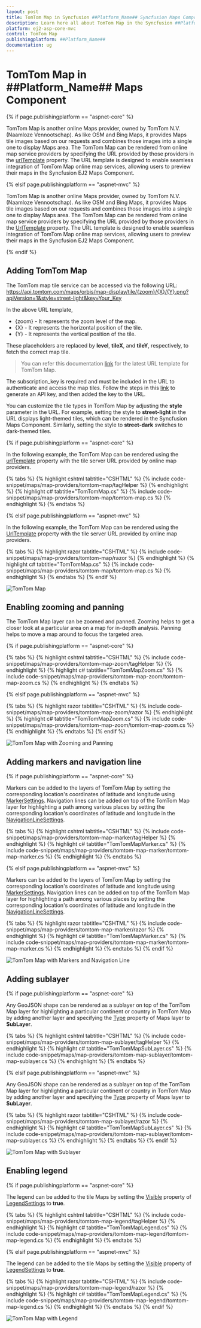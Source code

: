 ```yaml
---
layout: post
title: TomTom Map in Syncfusion ##Platform_Name## Syncfusion Maps Component
description: Learn here all about TomTom Map in the Syncfusion ##Platform_Name## Maps component and much more details.
platform: ej2-asp-core-mvc
control: TomTom Map
publishingplatform: ##Platform_Name##
documentation: ug
---
```


# TomTom Map in ##Platform_Name## Maps Component

{% if page.publishingplatform == "aspnet-core" %}

TomTom Map is another online Maps provider, owned by TomTom N.V.(Naamloze Vennootschap). As like OSM and Bing Maps, it provides Maps tile images based on our requests and combines those images into a single one to display Maps area. The TomTom Map can be rendered from online map service providers by specifying the URL provided by those providers in the [urlTemplate](https://help.syncfusion.com/cr/aspnetcore-js2/Syncfusion.EJ2.Maps.MapsLayer.html#Syncfusion_EJ2_Maps_MapsLayer_UrlTemplate) property. The URL template is designed to enable seamless integration of TomTom Map online map services, allowing users to preview their maps in the Syncfusion EJ2 Maps Component.

{% elsif page.publishingplatform == "aspnet-mvc" %}

TomTom Map is another online Maps provider, owned by TomTom N.V.(Naamloze Vennootschap). As like OSM and Bing Maps, it provides Maps tile images based on our requests and combines those images into a single one to display Maps area. The TomTom Map can be rendered from online map service providers by specifying the URL provided by those providers in the [UrlTemplate](https://help.syncfusion.com/cr/aspnetmvc-js2/Syncfusion.EJ2.Maps.MapsLayer.html#Syncfusion_EJ2_Maps_MapsLayer_UrlTemplate) property. The URL template is designed to enable seamless integration of TomTom Map online map services, allowing users to preview their maps in the Syncfusion EJ2 Maps Component.

{% endif %}

## Adding TomTom Map

The TomTom map tile service can be accessed via the following URL:
https://api.tomtom.com/maps/orbis/map-display/tile/{zoom}/{X}/{Y}.png?apiVersion=1&style=street-light&key=Your_Key

In the above URL template,

* {zoom} - It represents the zoom level of the map.
* {X} - It represents the horizontal position of the tile.
* {Y} - It represents the vertical position of the tile. 

These placeholders are replaced by **level**, **tileX**, and **tileY**, respectively, to fetch the correct map tile.

>You can refer this documentation [link](https://developer.tomtom.com/map-display-api/documentation/tomtom-orbis-maps/raster-tile) for the latest URL template for TomTom Map.

The subscription_key is required and must be included in the URL to authenticate and access the map tiles. Follow the steps in this [link](https://developer.tomtom.com/platform/documentation/dashboard/api-key-management#start-using-your-api-key) to generate an API key, and then added the key to the URL.

You can customize the tile types in TomTom Map by adjusting the **style** parameter in the URL. For example, setting the style to **street-light** in the URL displays light-themed tiles, which can be rendered in the Syncfusion Maps Component. Similarly, setting the style to **street-dark** switches to dark-themed tiles.

{% if page.publishingplatform == "aspnet-core" %}

In the following example, the TomTom Map can be rendered using the [urlTemplate](https://help.syncfusion.com/cr/aspnetcore-js2/Syncfusion.EJ2.Maps.MapsLayer.html#Syncfusion_EJ2_Maps_MapsLayer_UrlTemplate) property with the tile server URL provided by online map providers.

{% tabs %}
{% highlight cshtml tabtitle="CSHTML" %}
{% include code-snippet/maps/map-providers/tomtom-map/tagHelper %}
{% endhighlight %}
{% highlight c# tabtitle="TomTomMap.cs" %}
{% include code-snippet/maps/map-providers/tomtom-map/tomtom-map.cs %}
{% endhighlight %}
{% endtabs %}

{% elsif page.publishingplatform == "aspnet-mvc" %}

In the following example, the TomTom Map can be rendered using the [UrlTemplate](https://help.syncfusion.com/cr/aspnetmvc-js2/Syncfusion.EJ2.Maps.MapsLayer.html#Syncfusion_EJ2_Maps_MapsLayer_UrlTemplate) property with the tile server URL provided by online map providers.

{% tabs %}
{% highlight razor tabtitle="CSHTML" %}
{% include code-snippet/maps/map-providers/tomtom-map/razor %}
{% endhighlight %}
{% highlight c# tabtitle="TomTomMap.cs" %}
{% include code-snippet/maps/map-providers/tomtom-map/tomtom-map.cs %}
{% endhighlight %}
{% endtabs %}
{% endif %}

![TomTom Map](../images/MapProviders/TomTom/tomtom-map.PNG)

## Enabling zooming and panning

The TomTom Map layer can be zoomed and panned. Zooming helps to get a closer look at a particular area on a map for in-depth analysis. Panning helps to move a map around to focus the targeted area.

{% if page.publishingplatform == "aspnet-core" %}

{% tabs %}
{% highlight cshtml tabtitle="CSHTML" %}
{% include code-snippet/maps/map-providers/tomtom-map-zoom/tagHelper %}
{% endhighlight %}
{% highlight c# tabtitle="TomTomMapZoom.cs" %}
{% include code-snippet/maps/map-providers/tomtom-map-zoom/tomtom-map-zoom.cs %}
{% endhighlight %}
{% endtabs %}

{% elsif page.publishingplatform == "aspnet-mvc" %}

{% tabs %}
{% highlight razor tabtitle="CSHTML" %}
{% include code-snippet/maps/map-providers/tomtom-map-zoom/razor %}
{% endhighlight %}
{% highlight c# tabtitle="TomTomMapZoom.cs" %}
{% include code-snippet/maps/map-providers/tomtom-map-zoom/tomtom-map-zoom.cs %}
{% endhighlight %}
{% endtabs %}
{% endif %}

![TomTom Map with Zooming and Panning](../images/MapProviders/TomTom/tomtom-map-zooming.PNG)

## Adding markers and navigation line

{% if page.publishingplatform == "aspnet-core" %}

Markers can be added to the layers of TomTom Map by setting the corresponding location's coordinates of latitude and longitude using [MarkerSettings](https://help.syncfusion.com/cr/aspnetcore-js2/Syncfusion.EJ2.Maps.MapsLayer.html#Syncfusion_EJ2_Maps_MapsLayer_MarkerSettings). Navigation lines can be added on top of the TomTom Map layer for highlighting a path among various places by setting the corresponding location's coordinates of latitude and longitude in the [NavigationLineSettings](https://help.syncfusion.com/cr/aspnetcore-js2/Syncfusion.EJ2.Maps.MapsLayer.html#Syncfusion_EJ2_Maps_MapsLayer_NavigationLineSettings).

{% tabs %}
{% highlight cshtml tabtitle="CSHTML" %}
{% include code-snippet/maps/map-providers/tomtom-map-marker/tagHelper %}
{% endhighlight %}
{% highlight c# tabtitle="TomTomMapMarker.cs" %}
{% include code-snippet/maps/map-providers/tomtom-map-marker/tomtom-map-marker.cs %}
{% endhighlight %}
{% endtabs %}

{% elsif page.publishingplatform == "aspnet-mvc" %}

Markers can be added to the layers of TomTom Map by setting the corresponding location's coordinates of latitude and longitude using [MarkerSettings](https://help.syncfusion.com/cr/aspnetmvc-js2/Syncfusion.EJ2.Maps.MapsLayer.html#Syncfusion_EJ2_Maps_MapsLayer_MarkerSettings). Navigation lines can be added on top of the TomTom Map layer for highlighting a path among various places by setting the corresponding location's coordinates of latitude and longitude in the [NavigationLineSettings](https://help.syncfusion.com/cr/aspnetmvc-js2/Syncfusion.EJ2.Maps.MapsLayer.html#Syncfusion_EJ2_Maps_MapsLayer_NavigationLineSettings).

{% tabs %}
{% highlight razor tabtitle="CSHTML" %}
{% include code-snippet/maps/map-providers/tomtom-map-marker/razor %}
{% endhighlight %}
{% highlight c# tabtitle="TomTomMapMarker.cs" %}
{% include code-snippet/maps/map-providers/tomtom-map-marker/tomtom-map-marker.cs %}
{% endhighlight %}
{% endtabs %}
{% endif %}

![TomTom Map with Markers and Navigation Line](../images/MapProviders/TomTom/tomtom-map-marker-and-line.PNG)

## Adding sublayer

{% if page.publishingplatform == "aspnet-core" %}

Any GeoJSON shape can be rendered as a sublayer on top of the TomTom Map layer for highlighting a particular continent or country in TomTom Map by adding another layer and specifying the [Type](https://help.syncfusion.com/cr/aspnetcore-js2/Syncfusion.EJ2.Maps.MapsLayer.html#Syncfusion_EJ2_Maps_MapsLayer_Type) property of Maps layer to **SubLayer**.

{% tabs %}
{% highlight cshtml tabtitle="CSHTML" %}
{% include code-snippet/maps/map-providers/tomtom-map-sublayer/tagHelper %}
{% endhighlight %}
{% highlight c# tabtitle="TomTomMapSubLayer.cs" %}
{% include code-snippet/maps/map-providers/tomtom-map-sublayer/tomtom-map-sublayer.cs %}
{% endhighlight %}
{% endtabs %}

{% elsif page.publishingplatform == "aspnet-mvc" %}

Any GeoJSON shape can be rendered as a sublayer on top of the TomTom Map layer for highlighting a particular continent or country in TomTom Map by adding another layer and specifying the [Type](https://help.syncfusion.com/cr/aspnetmvc-js2/Syncfusion.EJ2.Maps.MapsLayer.html#Syncfusion_EJ2_Maps_MapsLayer_Type) property of Maps layer to **SubLayer**.

{% tabs %}
{% highlight razor tabtitle="CSHTML" %}
{% include code-snippet/maps/map-providers/tomtom-map-sublayer/razor %}
{% endhighlight %}
{% highlight c# tabtitle="TomTomMapSubLayer.cs" %}
{% include code-snippet/maps/map-providers/tomtom-map-sublayer/tomtom-map-sublayer.cs %}
{% endhighlight %}
{% endtabs %}
{% endif %}

![TomTom Map with Sublayer](../images/MapProviders/TomTom/tomtom-map-sublayer.PNG)

## Enabling legend

{% if page.publishingplatform == "aspnet-core" %}

The legend can be added to the tile Maps by setting the [Visible](https://help.syncfusion.com/cr/aspnetcore-js2/Syncfusion.EJ2.Maps.MapsLegendSettings.html#Syncfusion_EJ2_Maps_MapsLegendSettings_Visible) property of [LegendSettings](https://help.syncfusion.com/cr/aspnetcore-js2/Syncfusion.EJ2.Maps.Maps.html#Syncfusion_EJ2_Maps_Maps_LegendSettings) to **true**.

{% tabs %}
{% highlight cshtml tabtitle="CSHTML" %}
{% include code-snippet/maps/map-providers/tomtom-map-legend/tagHelper %}
{% endhighlight %}
{% highlight c# tabtitle="TomTomMapLegend.cs" %}
{% include code-snippet/maps/map-providers/tomtom-map-legend/tomtom-map-legend.cs %}
{% endhighlight %}
{% endtabs %}

{% elsif page.publishingplatform == "aspnet-mvc" %}

The legend can be added to the tile Maps by setting the [Visible](https://help.syncfusion.com/cr/aspnetmvc-js2/Syncfusion.EJ2.Maps.MapsLegendSettings.html#Syncfusion_EJ2_Maps_MapsLegendSettings_Visible) property of [LegendSettings](https://help.syncfusion.com/cr/aspnetmvc-js2/Syncfusion.EJ2.Maps.Maps.html#Syncfusion_EJ2_Maps_Maps_LegendSettings) to **true**.

{% tabs %}
{% highlight razor tabtitle="CSHTML" %}
{% include code-snippet/maps/map-providers/tomtom-map-legend/razor %}
{% endhighlight %}
{% highlight c# tabtitle="TomTomMapLegend.cs" %}
{% include code-snippet/maps/map-providers/tomtom-map-legend/tomtom-map-legend.cs %}
{% endhighlight %}
{% endtabs %}
{% endif %}

![TomTom Map with Legend](../images/MapProviders/TomTom/tomtom-map-legend.PNG)
